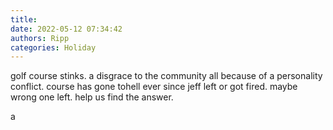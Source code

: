 ```yaml
---
title: 
date: 2022-05-12 07:34:42
authors: Ripp
categories: Holiday
---
```


 golf course stinks.  a disgrace to the community all because of a personality conflict.  course has gone tohell ever since jeff left or got fired.  maybe wrong one left.  help us find the answer.

a